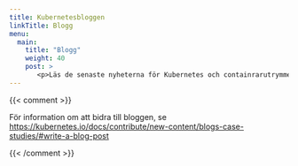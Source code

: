 ```yaml
---
title: Kubernetesbloggen
linkTitle: Blogg
menu:
  main:
    title: "Blogg"
    weight: 40
    post: >
       <p>Läs de senaste nyheterna för Kubernetes och containrarutrymmet i allmänhet och få teknisk hur vi är heta från pressarna.</p>
---
```

{{< comment >}}

För information om att bidra till bloggen, se
https://kubernetes.io/docs/contribute/new-content/blogs-case-studies/#write-a-blog-post

{{< /comment >}}
